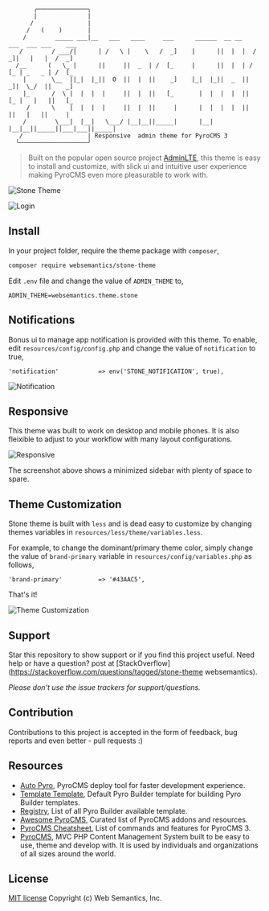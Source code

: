 ```
       ╭──────────────╮
       |              |
      /               |
     /   (    )       |
    /        _____ ___|__   ___   ____     ___      ______  __ __    ___  ___ ___    ___
   /        / ___/|      | /   \ |    \   /  _]    |      ||  |  |  /  _]|   |   |  /  _]
  /__      (   \_ |      ||     ||  _  | /  [_     |      ||  |  | /  [_ | _   _ | /  [_
    |       \__  ||_|  |_||  O  ||  |  ||    _]    |_|  |_||  _  ||    _]|  \_/  ||    _]
    |_      /  \ |  |  |  |     ||  |  ||   [_       |  |  |  |  ||   [_ |   |   ||   [_
     /      \    |  |  |  |     ||  |  ||     |      |  |  |  |  ||     ||   |   ||     |
    /        \___|  |__|   \___/ |__|__||_____|      |__|  |__|__||_____||___|___||_____|
   /                  | Responsive  admin theme for PyroCMS 3
  ╰───────────────────╯ 
```
> Built on the popular open source project [AdminLTE](https://almsaeedstudio.com/themes/AdminLTE/index2.html), this theme is easy to install and customize, with slick ui and intuitive user experience making PyroCMS even more pleasurable to work with.

![Stone Theme](https://github.com/websemantics/stone-theme/raw/master/docs/stone-2.png "Stone Theme")

![Login](https://github.com/websemantics/stone-theme/raw/master/docs/stone-1.png "Login")

## Install

In your project folder, require the theme package with `composer`,

```bash
composer require websemantics/stone-theme
```

Edit `.env` file and change the value of `ADMIN_THEME` to,

```
ADMIN_THEME=websemantics.theme.stone
```

## Notifications

Bonus ui to manage app notification is provided with this theme. To enable, edit `resources/config/config.php` and change the value of `notification` to true,

```
'notification'           => env('STONE_NOTIFICATION', true),
```

![Notification](https://github.com/websemantics/stone-theme/raw/master/docs/stone-4.png "Notification")

## Responsive

This theme was built to work on desktop and mobile phones. It is also fleixible to adjust to your workflow with many layout configurations.

![Responsive](https://github.com/websemantics/stone-theme/raw/master/docs/stone-3.png "Responsive")

The screenshot above shows a minimized sidebar with plenty of space to spare.

## Theme Customization

Stone theme is built with `less` and is dead easy to customize by changing themes variables in `resources/less/theme/variables.less`. 

For example, to change the dominant/primary theme color, simply change the value of `brand-primary` variable in `resources/config/variables.php` as follows, 

```
'brand-primary'          => '#43AAC5',
```

That's it!

![Theme Customization](https://github.com/websemantics/stone-theme/raw/master/docs/stone-5.png "Theme Customization")

## Support

Star this repository to show support or if you find this project useful. Need help or have a question? post at [StackOverflow](https://stackoverflow.com/questions/tagged/stone-theme websemantics).

*Please don't use the issue trackers for support/questions.*

## Contribution

Contributions to this project is accepted in the form of feedback, bug reports and even better - pull requests :)

## Resources

- [Auto Pyro](https://github.com/websemantics/auto-pyro), PyroCMS deploy tool for faster development experience.
- [Template Template](https://github.com/pyrocms-templates/template-template), Default Pyro Builder template for building Pyro Builder templates.
- [Registry](https://github.com/pyrocms-templates), List of all Pyro Builder available template.
- [Awesome PyroCMS](https://github.com/websemantics/awesome-pyrocms), Curated list of PyroCMS addons and resources.
- [PyroCMS Cheatsheet](http://websemantics.github.io/pyrocms-cheatsheet), List of commands and features for PyroCMS 3.
- [PyroCMS](https://github.com/pyrocms/pyrocms), MVC PHP Content Management System built to be easy to use, theme and develop with. It is used by individuals and organizations of all sizes around the world.

## License

[MIT license](http://opensource.org/licenses/mit-license.php)
Copyright (c) Web Semantics, Inc.